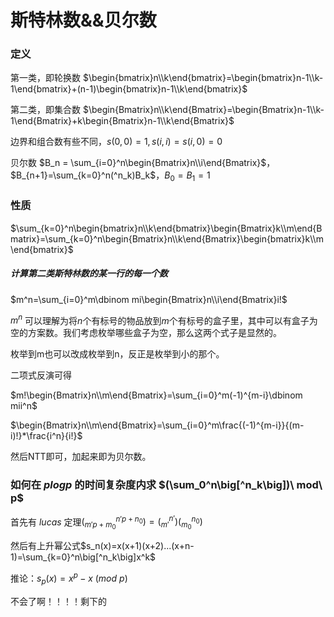 # 斯特林数&&贝尔数

### 定义

第一类，即轮换数 $\begin{bmatrix}n\\k\end{bmatrix}=\begin{bmatrix}n-1\\k-1\end{bmatrix}+(n-1)\begin{bmatrix}n-1\\k\end{bmatrix}$

第二类，即集合数 $\begin{Bmatrix}n\\k\end{Bmatrix}=\begin{Bmatrix}n-1\\k-1\end{Bmatrix}+k\begin{Bmatrix}n-1\\k\end{Bmatrix}$

边界和组合数有些不同，$s(0,0)=1,s(i,i)=s(i,0)=0$

贝尔数 $B_n = \sum_{i=0}^n\begin{Bmatrix}n\\i\end{Bmatrix}$，$B_{n+1}=\sum_{k=0}^n(^n_k)B_k$，$B_0=B_1=1$

### 性质

$\sum_{k=0}^n\begin{bmatrix}n\\k\end{bmatrix}\begin{Bmatrix}k\\m\end{Bmatrix}=\sum_{k=0}^n\begin{Bmatrix}n\\k\end{Bmatrix}\begin{bmatrix}k\\m\end{bmatrix}$

##### 计算第二类斯特林数的某一行的每一个数

$m^n=\sum_{i=0}^m\dbinom mi\begin{Bmatrix}n\\i\end{Bmatrix}i!$

$m^n$ 可以理解为将$n$个有标号的物品放到$m$个有标号的盒子里，其中可以有盒子为空的方案数。我们考虑枚举哪些盒子为空，那么这两个式子是显然的。

枚举到m也可以改成枚举到n，反正是枚举到小的那个。

二项式反演可得

$m!\begin{Bmatrix}n\\m\end{Bmatrix}=\sum_{i=0}^m(-1)^{m-i}\dbinom mii^n$

$\begin{Bmatrix}n\\m\end{Bmatrix}=\sum_{i=0}^m\frac{(-1)^{m-i}}{(m-i)!}*\frac{i^n}{i!}$

然后NTT即可，加起来即为贝尔数。

### 如何在 $plogp$ 的时间复杂度内求 $(\sum_0^n\big[^n_k\big])\ mod\ p$

首先有 $lucas$ 定理$(^{n'p+n_0}_{m'p+m_0})=(^{n'}_{m'})(^{n_0}_{m_0})$

然后有上升幂公式$s_n(x)=x(x+1)(x+2)...(x+n-1)=\sum_{k=0}^n\big[^n_k\big]x^k$

推论：$s_p(x)=x^p-x\ (mod\ p)$

不会了啊！！！！剩下的